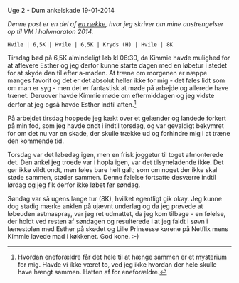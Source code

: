 Uge 2 - Dum ankelskade
19-01-2014

*Denne post er en del af [en række](/halfmarathon2014.html), hvor jeg skriver om mine anstrengelser op til VM i halvmaraton 2014.*

    Hvile | 6,5K | Hvile | 6,5K | Kryds (H) | Hvile | 8K

Tirsdag bød på 6,5K almindeligt løb kl 06:30, da Kimmie havde mulighed for at aflevere Esther og jeg derfor kunne starte dagen med en løbetur i stedet for at skyde den til efter a-maden. At træne om morgenen er næppe manges favorit og det er det absolut heller ikke for mig - det føles lidt som om man er syg - men det er fantastisk at møde på arbejde og allerede have trænet. Deruover havde Kimmie møde om eftermiddagen og jeg vidste derfor at jeg også havde Esther indtil aften.[^1] 

På arbejdet tirsdag hoppede jeg kækt over et gelænder og landede forkert på min fod, som jeg havde ondt i indtil torsdag, og var gevaldigt bekymret for om det nu var en skade, der skulle trække ud og forhindre mig i at træne den kommende tid. 

Torsdag var det løbedag igen, men en frisk joggetur til toget afmonterede det. Den ankel jeg troede var i hopla igen, var det tilsyneladende ikke. Det gør ikke vildt ondt, men føles bare helt galt; som om noget der ikke skal støde sammen, støder sammen. Denne følelse fortsatte desværre indtil lørdag og jeg fik derfor ikke løbet før søndag.

Søndag var så ugens lange tur (8K), hvilket egentligt gik okay. Jeg kunne dog stadig mærke anklen på ujævnt underlag og da jeg prøvede at løbeuden astmaspray, var jeg ret udmattet, da jeg kom tilbage - en følelse, der holdt ved resten af søndagen og resulterede i at jeg faldt i søvn i lænestolen med Esther på skødet og Lille Prinsesse kørene på Netflix mens Kimmie lavede mad i køkkenet. God kone. :-)

[^1]: Hvordan eneforældre får det hele til at hænge sammen er et mysterium for mig. Havde vi ikke været to, ved jeg ikke hvordan der hele skulle have hængt sammen. Hatten af for eneforældre. 